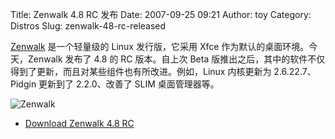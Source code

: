 Title: Zenwalk 4.8 RC 发布
Date: 2007-09-25 09:21
Author: toy
Category: Distros
Slug: zenwalk-48-rc-released

[Zenwalk](http://www.zenwalk.org/) 是一个轻量级的 Linux 发行版，它采用
Xfce 作为默认的桌面环境。今天，Zenwalk 发布了 4.8 的 RC 版本。自上次
Beta
版推出之后，其中的软件不仅得到了更新，而且对某些组件也有所改进。例如，Linux
内核更新为 2.6.22.7、Pidgin 更新到了 2.2.0、改善了 SLIM 桌面管理器等。

![Zenwalk](http://i.linuxtoy.org/i/2007/09/zenwalk.png)

- [Download Zenwalk 4.8
RC](http://distro.ibiblio.org/pub/linux/distributions/zenwalk/people/jp/20070923/zenwalk-4.8.iso)
